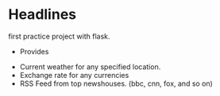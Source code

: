 # Headlines

first practice project with flask.
* Provides
- Current weather for any specified location.
- Exchange rate for any currencies
- RSS Feed from top newshouses. (bbc, cnn, fox, and so on)